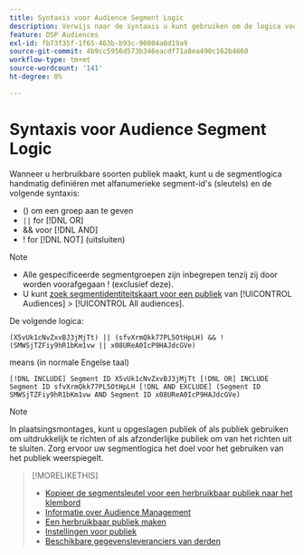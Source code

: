 ```yaml
---
title: Syntaxis voor Audience Segment Logic
description: Verwijs naar de syntaxis u kunt gebruiken om de logica voor publiekssegmenten te bepalen.
feature: DSP Audiences
exl-id: fb73f35f-1f65-463b-b93c-90804a8d19a9
source-git-commit: 4b9cc5956d573b346eacdf71a8ea490c162b4660
workflow-type: tm+mt
source-wordcount: '141'
ht-degree: 0%

---
```


# Syntaxis voor Audience Segment Logic

Wanneer u herbruikbare soorten publiek maakt, kunt u de segmentlogica handmatig definiëren met alfanumerieke segment-id&#39;s (sleutels) en de volgende syntaxis:

* () om een groep aan te geven
* `||` for [!DNL OR] <!-- || escaped with backticks so Jenkins doesn't think it's a Markdown table -->
* &amp;&amp; voor [!DNL AND]
* ! for [!DNL NOT] (uitsluiten)

>[!NOTE]
>
>* Alle gespecificeerde segmentgroepen zijn inbegrepen tenzij zij door worden voorafgegaan ! (exclusief deze).
>* U kunt [zoek segmentidentiteitskaart voor een publiek](reusable-audience-clipboard.md) van [!UICONTROL Audiences] > [!UICONTROL All audiences].

De volgende logica:

```
(X5vUk1cNvZxvBJ3jMjTt) || (sfvXrmQkk77PL5OtHpLH) && !(SMWSjTZFiy9hR1bKm1vw || x08UReA0IcP9HAJdcGVe)
```

means (in normale Engelse taal)

```
[!DNL INCLUDE] Segment ID X5vUk1cNvZxvBJ3jMjTt [!DNL OR] INCLUDE Segment ID sfvXrmQkk77PL5OtHpLH [!DNL AND EXCLUDE] (Segment ID SMWSjTZFiy9hR1bKm1vw AND Segment ID x08UReA0IcP9HAJdcGVe)
```

>[!NOTE]
>
>In plaatsingsmontages, kunt u opgeslagen publiek of als publiek gebruiken om uitdrukkelijk te richten of als afzonderlijke publiek om van het richten uit te sluiten. Zorg ervoor uw segmentlogica het doel voor het gebruiken van het publiek weerspiegelt.

>[!MORELIKETHIS]
>
>* [Kopieer de segmentsleutel voor een herbruikbaar publiek naar het klembord](reusable-audience-clipboard.md)
>* [Informatie over Audience Management](audience-about.md)
>* [Een herbruikbaar publiek maken](reusable-audience-create.md)
>* [Instellingen voor publiek](audience-settings.md)
>* [Beschikbare gegevensleveranciers van derden](third-party-data-providers.md)

